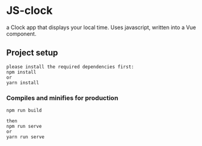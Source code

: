 # JS-clock

a Clock app that displays your local time.
Uses javascript, written into a Vue component.

## Project setup

```
please install the required dependencies first:
npm install
or
yarn install
```

### Compiles and minifies for production

```
npm run build

then
npm run serve
or
yarn run serve
```
